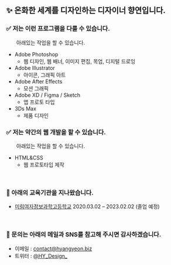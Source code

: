 ## ✨ 온화한 세계를 디자인하는 디자이너 향연입니다.


### ✅ 저는 이런 프로그램을 다룰 수 있습니다.

&emsp;&emsp;아래있는 작업을 할 수 있습니다.

- Adobe Photoshop
    - 웹 디자인, 웹 배너, 이미지 편집, 목업, 디지털 드로잉
- Adobe Illustrator
    - 아이콘, 그래픽 아트
- Adobe After Effects
    - 모션 그래픽
- Adobe XD / Figma / Sketch
    - 앱 프로토 타입
- 3Ds Max
    - 제품 디자인


### ✅ 저는 약간의 웹 개발을 할 수 있습니다.

&emsp;&emsp;아래있는 작업을 할 수 있습니다.

- HTML&CSS
    - 웹 프로토타입 제작

&nbsp;

### 🏫 아래의 교육기관을 지나왔습니다.
- [미림여자정보과학고등학교](https://www.e-mirim.hs.kr) 2020.03.02 – 2023.02.02 (졸업 예정)

&nbsp;

### 💬 문의는 아래의 메일과 SNS를 참고해 주시면 감사하겠습니다.
- 이메일 : [contact@hyangyeon.biz](mailto:contact@hyangyeon.biz)
- 트위터 : [@HY\_Design\_](https://twitter.com/HY_Design_)
